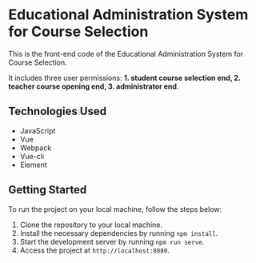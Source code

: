 # Educational Administration System for Course Selection
This is the front-end code of the Educational Administration System for Course Selection. 

It includes three user permissions: **1. student course selection end, 2. teacher course opening end, 3. administrator end**. 

## Technologies Used
- JavaScript
- Vue
- Webpack
- Vue-cli
- Element

## Getting Started
To run the project on your local machine, follow the steps below:
1. Clone the repository to your local machine.
2. Install the necessary dependencies by running `npm install`.
3. Start the development server by running `npm run serve`.
4. Access the project at `http://localhost:8080`.
